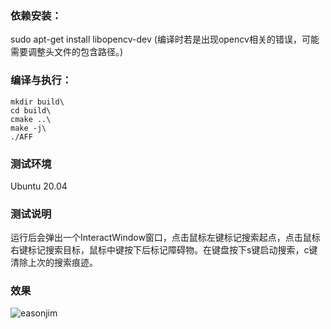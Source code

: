 ### 依赖安装：
sudo apt-get install libopencv-dev
(编译时若是出现opencv相关的错误，可能需要调整头文件的包含路径。)

### 编译与执行：
```shell
mkdir build\
cd build\
cmake ..\
make -j\
./AFF
```
### 测试环境
Ubuntu 20.04

### 测试说明
运行后会弹出一个InteractWindow窗口，点击鼠标左键标记搜索起点，点击鼠标右键标记搜索目标，鼠标中键按下后标记障碍物。在键盘按下s键启动搜索，c键清除上次的搜索痕迹。
 
### 效果 
![easonjim](https://github.com/zzzhpzhp/PlanningAlgorithm/blob/ubuntu16.04/Dijkstra.gif)